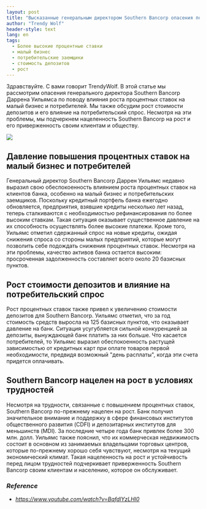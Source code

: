 ```yaml
---
layout: post
title: "Высказанные генеральным директором Southern Bancorp опасения по поводу влияния повышения процентных ставок на малый бизнес и потребителей"
author: "Trendy Wolf"
header-style: text
lang: en
tags:
  - Более высокие процентные ставки
  - малый бизнес
  - потребительские заемщики
  - стоимость депозитов
  - рост
---
```


Здравствуйте. С вами говорит TrendyWolf. В этой статье мы рассмотрим опасения генерального директора Southern Bancorp Даррена Уильямса по поводу влияния роста процентных ставок на малый бизнес и потребителей. Мы также обсудим рост стоимости депозитов и его влияние на потребительский спрос. Несмотря на эти проблемы, мы подчеркнем нацеленность Southern Bancorp на рост и его приверженность своим клиентам и обществу.

<img
    src="https://i.ytimg.com/vi/BqfdlYzLHI0/hqdefault.jpg"
/>


## Давление повышения процентных ставок на малый бизнес и потребителей
Генеральный директор Southern Bancorp Даррен Уильямс недавно выразил свою обеспокоенность влиянием роста процентных ставок на клиентов банка, особенно на малый бизнес и потребительских заемщиков. Поскольку кредитный портфель банка ежегодно обновляется, предприятия, взявшие кредиты несколько лет назад, теперь сталкиваются с необходимостью рефинансирования по более высоким ставкам. Такая ситуация оказывает существенное давление на их способность осуществлять более высокие платежи. Кроме того, Уильямс отметил сдержанный спрос на новые кредиты, ожидая снижения спроса со стороны малых предприятий, которые могут позволить себе подождать снижения процентных ставок. Несмотря на эти проблемы, качество активов банка остается высоким: просроченная задолженность составляет всего около 20 базисных пунктов.

## Рост стоимости депозитов и влияние на потребительский спрос
Рост процентных ставок также привел к увеличению стоимости депозитов для Southern Bancorp. Уильямс отметил, что за год стоимость средств выросла на 125 базисных пунктов, что оказывает давление на банк. Ситуация усугубляется сильной конкуренцией за депозиты, вынуждающей банк платить за них больше. Что касается потребителей, то Уильямс выразил обеспокоенность растущей зависимостью от кредитных карт при оплате товаров первой необходимости, предвидя возможный "день расплаты", когда эти счета придется оплачивать.

## Southern Bancorp нацелен на рост в условиях трудностей
Несмотря на трудности, связанные с повышением процентных ставок, Southern Bancorp по-прежнему нацелен на рост. Банк получил значительное внимание и поддержку в сфере финансовых институтов общественного развития (CDFI) и депозитарных институтов для меньшинств (MDI). За последние четыре года банк привлек более 300 млн. долл. Уильямс также пояснил, что их коммерческая недвижимость состоит в основном из занимаемых владельцами торговых центров, которые по-прежнему хорошо себя чувствуют, несмотря на текущий экономический климат. Такая нацеленность на рост и устойчивость перед лицом трудностей подчеркивает приверженность Southern Bancorp своим клиентам и населению, которое он обслуживает.


### _Reference_
- _https://www.youtube.com/watch?v=BqfdlYzLHI0_

